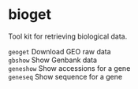 # bioget

Tool kit for retrieving biological data.

`geoget`    Download GEO raw data  
`gbshow`    Show Genbank data  
`geneshow`  Show accessions for a gene  
`geneseq`   Show sequence for a gene  

